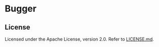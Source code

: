 # Bugger

## License
Licensed under the Apache License, version 2.0. Refer to [LICENSE.md](LICENSE.md).
